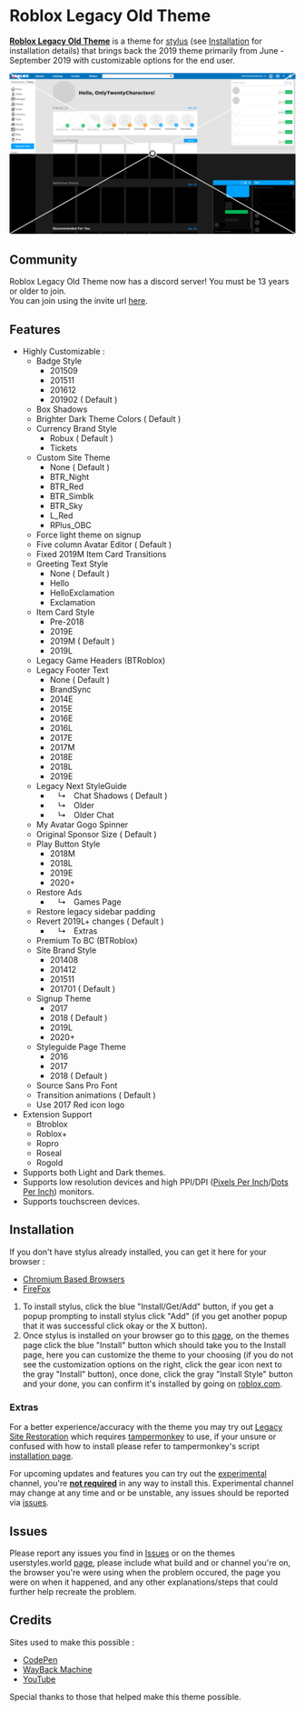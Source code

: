 # Roblox Legacy Old Theme
**[Roblox Legacy Old Theme](https://userstyles.world/style/5399/)** is a theme for [stylus](https://add0n.com/stylus.html) (see [Installation](#Installation) for installation details) that brings back the 2019 theme primarily from June - September 2019 with customizable options for the end user.

<p align="center">
    <img src="Thumbnails/Outputs/RLOT.png" alt="Roblox Legacy Old Theme Preview" title="Roblox Legacy Theme Preview">
</p>

## Community
Roblox Legacy Old Theme now has a discord server! You must be 13 years or older to join.
<br>
You can join using the invite url [here](https://discord.gg/sXZkehbWh6).

## Features
- Highly Customizable :
  - Badge Style
    - 201509
    - 201511
    - 201612
    - 201902 ( Default )
  - Box Shadows
  - Brighter Dark Theme Colors ( Default )
  - Currency Brand Style
    - Robux ( Default )
    - Tickets
  - Custom Site Theme
    - None ( Default )
    - BTR_Night
    - BTR_Red
    - BTR_Simblk
    - BTR_Sky
    - L_Red
    - RPlus_OBC
  - Force light theme on signup
  - Five column Avatar Editor ( Default )
  - Fixed 2019M Item Card Transitions
  - Greeting Text Style
    - None ( Default )
    - Hello
    - HelloExclamation
    - Exclamation
  - Item Card Style
    - Pre-2018
    - 2019E
    - 2019M ( Default )
    - 2019L
  - Legacy Game Headers (BTRoblox)
  - Legacy Footer Text
    - None ( Default )
    - BrandSync
    - 2014E
    - 2015E
    - 2016E
    - 2016L
    - 2017E
    - 2017M
    - 2018E
    - 2018L
    - 2019E
  - Legacy Next StyleGuide
    -  ↳ Chat Shadows ( Default )
    -  ↳ Older
    -  ↳ Older Chat
  - My Avatar Gogo Spinner
  - Original Sponsor Size ( Default )
  - Play Button Style
    - 2018M
    - 2018L
    - 2019E
    - 2020+
  - Restore Ads
    -  ↳ Games Page
  - Restore legacy sidebar padding
  - Revert 2019L+ changes ( Default )
    -  ↳ Extras
  - Premium To BC (BTRoblox)
  - Site Brand Style
    - 201408
    - 201412
    - 201511
    - 201701 ( Default )
  - Signup Theme
    - 2017
    - 2018 ( Default )
    - 2019L
    - 2020+
  - Styleguide Page Theme
    - 2016
    - 2017
    - 2018 ( Default )
  - Source Sans Pro Font
  - Transition animations ( Default )
  - Use 2017 Red icon logo
- Extension Support
  - Btroblox
  - Roblox+
  - Ropro
  - Roseal
  - Rogold
- Supports both Light and Dark themes.
- Supports low resolution devices and high PPI/DPI ([Pixels Per Inch](https://en.wikipedia.org/wiki/Pixel_density)/[Dots Per Inch](https://en.wikipedia.org/wiki/Dots_per_inch)) monitors.
- Supports touchscreen devices.

## Installation

If you don't have stylus already installed, you can get it here for your browser :
- [Chromium Based Browsers](https://chrome.google.com/webstore/detail/stylus/clngdbkpkpeebahjckkjfobafhncgmne)
- [FireFox](https://addons.mozilla.org/en-US/firefox/addon/styl-us/?utm_source=addons.mozilla.org&utm_medium=referral&utm_content=search)

1. To install stylus, click the blue "Install/Get/Add" button, if you get a popup prompting to install stylus click "Add" (if you get another popup that it was successful click okay or the X button).
2. Once stylus is installed on your browser go to this [page](https://userstyles.world/style/5399/), on the themes page click the blue "Install" button which should take you to the Install page, here you can customize the theme to your choosing (if you do not see the customization options on the right, click the gear icon next to the gray "Install" button), once done, click the gray "Install Style" button and your done, you can confirm it's installed by going on [roblox.com](https://roblox.com/).

### Extras

For a better experience/accuracy with the theme you may try out [Legacy Site Restoration](https://raw.githubusercontent.com/tersiswilvin/Roblox-Legacy-Old-Theme/Release/Dev/Master/src/JS/LegacySiteRestoration.user.js) which requires [tampermonkey](https://www.tampermonkey.net/index.php#download) to use, if your unsure or confused with how to install please refer to tampermonkey's script [installation page](https://www.tampermonkey.net/faq.php?locale=en#Q102).

For upcoming updates and features you can try out the [experimental](https://github.com/tersiswilvin/Roblox-Legacy-Old-Theme/raw/refs/heads/Experimental/src/RLOTExperimental.user.css) channel, you're <ins>**not required**</ins> in any way to install this. Experimental channel may change at any time and or be unstable, any issues should be reported via [issues](#Issues).

## Issues

Please report any issues you find in [Issues](https://github.com/tersiswilvin/Roblox-2019-Old-Theme/issues) or on the themes userstyles.world [page](https://userstyles.world/style/5399/), please include what build and or channel you're on, the browser you're were using when the problem occured, the page you were on when it happened, and any other explanations/steps that could further help recreate the problem.

## Credits

Sites used to make this possible :
- [CodePen](https://codepen.io)
- [WayBack Machine](https://web.archive.org)
- [YouTube](https://www.YouTube.com)

Special thanks to those that helped make this theme possible.

